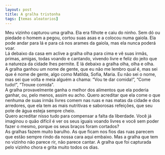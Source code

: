 ```yaml
---
layout: post
title: A gralha tristonha
tags: [temas aleatorios]
---
```


Meu vizinho capturou uma gralha. Ela era filhote e caiu do ninho. Sem dó ou piedade o homem a pegou, cortou suas asas e a colocou numa gaiola. Ela pode andar para lá e para cá nos arames da gaiola, mas ela nunca poderá voar.  
Lá debaixo da casa em aclive a gralha olha para cima e vê suas irmãs, primas, amigas, todas voando e cantando, vivendo livre e feliz do jeito que a natureza da cidade lhes permite. E lá debaixo a gralha olha, olha e olha.  
A gralha ganhou um nome de gente, que eu não me lembro qual é, mas sei que é nome de gente, algo como Matilda, Sofia, Maria. Eu não sei o nome, mas sei que volta e meia alguém a chama: “Vou te dar comida!”, “Come tudo!”, “Trouxe comida”.  
A gralha provavelmente ganha o melhor dos alimentos que ela poderia ganhar, ou, pelo menos, assim eu acho. Quero acreditar que ela come o que nenhuma de suas irmãs livres comem nas ruas e nas matas da cidade e dos arredores, que ela tem as mais nutritivas e saborosas refeições, que seu pote de água esteja sempre cheio.  
Quero acreditar nisso tudo para compensar a falta da liberdade. Você já imaginou o quão difícil é ver os seus iguais voando livres e você sem poder fazer o mesmo, porque os seus braços foram cortados?  
As gralhas fazem muito barulho. As que ficam nos fios das ruas parecem que estão sempre rindo da nossa cara aqui embaixo. Mas a gralha que tem no vizinho não parece rir, não parece cantar. A gralha que foi capturada pelo vizinho chora e grita muito todos os dias.
